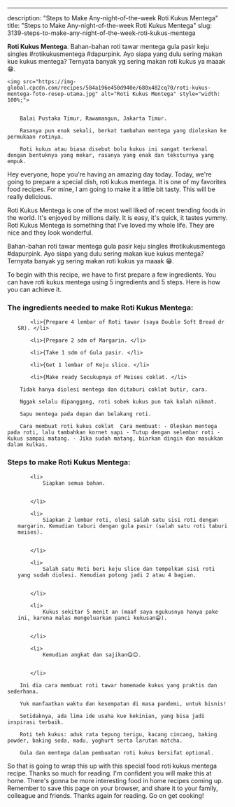 ---
description: "Steps to Make Any-night-of-the-week Roti Kukus Mentega"
title: "Steps to Make Any-night-of-the-week Roti Kukus Mentega"
slug: 3139-steps-to-make-any-night-of-the-week-roti-kukus-mentega

<p>
	<strong>Roti Kukus Mentega</strong>. 
	Bahan-bahan roti tawar mentega gula pasir keju singles #rotikukusmentega #dapurpink. Ayo siapa yang dulu sering makan kue kukus mentega? Ternyata banyak yg sering makan roti kukus ya maaak 😁.
</p>
<p>
	
	<img src="https://img-global.cpcdn.com/recipes/584a196e450d940e/680x482cq70/roti-kukus-mentega-foto-resep-utama.jpg" alt="Roti Kukus Mentega" style="width: 100%;">
	
	
		Balai Pustaka Timur, Rawamangun, Jakarta Timur.
	
		Rasanya pun enak sekali, berkat tambahan mentega yang dioleskan ke permukaan rotinya.
	
		Roti kukus atau biasa disebut bolu kukus ini sangat terkenal dengan bentuknya yang mekar, rasanya yang enak dan teksturnya yang empuk.
	
</p>
<p>
	Hey everyone, hope you're having an amazing day today. Today, we're going to prepare a special dish, roti kukus mentega. It is one of my favorites food recipes. For mine, I am going to make it a little bit tasty. This will be really delicious.
</p>
	
<p>
	Roti Kukus Mentega is one of the most well liked of recent trending foods in the world. It's enjoyed by millions daily. It is easy, it's quick, it tastes yummy. Roti Kukus Mentega is something that I've loved my whole life. They are nice and they look wonderful.
</p>
<p>
	Bahan-bahan roti tawar mentega gula pasir keju singles #rotikukusmentega #dapurpink. Ayo siapa yang dulu sering makan kue kukus mentega? Ternyata banyak yg sering makan roti kukus ya maaak 😁.
</p>

<p>
To begin with this recipe, we have to first prepare a few ingredients. You can have roti kukus mentega using 5 ingredients and 5 steps. Here is how you can achieve it.
</p>

<h3>The ingredients needed to make Roti Kukus Mentega:</h3>

<ol>
	
		<li>{Prepare 4 lembar of Roti tawar (saya Double Soft Bread dr SR). </li>
	
		<li>{Prepare 2 sdm of Margarin. </li>
	
		<li>{Take 1 sdm of Gula pasir. </li>
	
		<li>{Get 1 lembar of Keju slice. </li>
	
		<li>{Make ready Secukupnya of Meises coklat. </li>
	
</ol>
<p>
	
		Tidak hanya diolesi mentega dan ditaburi coklat butir, cara.
	
		Nggak selalu dipanggang, roti sobek kukus pun tak kalah nikmat.
	
		Sapu mentega pada depan dan belakang roti.
	
		Cara membuat roti kukus coklat  Cara membuat: - Oleskan mentega pada roti, lalu tambahkan kornet sapi - Tutup dengan selembar roti - Kukus sampai matang. - Jika sudah matang, biarkan dingin dan masukkan dalam kulkas.
	
</p>

<h3>Steps to make Roti Kukus Mentega:</h3>

<ol>
	
		<li>
			Siapkan semua bahan.
			
			
		</li>
	
		<li>
			Siapkan 2 lembar roti, olesi salah satu sisi roti dengan margarin. Kemudian taburi dengan gula pasir (salah satu roti taburi meises).
			
			
		</li>
	
		<li>
			Salah satu Roti beri keju slice dan tempelkan sisi roti yang sudah diolesi. Kemudian potong jadi 2 atau 4 bagian.
			
			
		</li>
	
		<li>
			Kukus sekitar 5 menit an (maaf saya ngukusnya hanya pake ini, karena malas mengeluarkan panci kukusan😁).
			
			
		</li>
	
		<li>
			Kemudian angkat dan sajikan😋😊.
			
			
		</li>
	
</ol>

<p>
	
		Ini dia cara membuat roti tawar homemade kukus yang praktis dan sederhana.
	
		Yuk manfaatkan waktu dan kesempatan di masa pandemi, untuk bisnis!
	
		Setidaknya, ada lima ide usaha kue kekinian, yang bisa jadi inspirasi terbaik.
	
		Roti teh kukus: aduk rata tepung terigu, kacang cincang, baking powder, baking soda, madu, yoghurt serta larutan matcha.
	
		Gula dan mentega dalam pembuatan roti kukus bersifat optional.
	
</p>

<p>
	So that is going to wrap this up with this special food roti kukus mentega recipe. Thanks so much for reading. I'm confident you will make this at home. There's gonna be more interesting food in home recipes coming up. Remember to save this page on your browser, and share it to your family, colleague and friends. Thanks again for reading. Go on get cooking!
</p>
